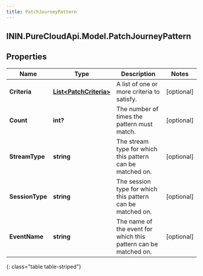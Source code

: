 ```yaml
---
title: PatchJourneyPattern
---
```

## ININ.PureCloudApi.Model.PatchJourneyPattern

## Properties

|Name | Type | Description | Notes|
|------------ | ------------- | ------------- | -------------|
| **Criteria** | [**List&lt;PatchCriteria&gt;**](PatchCriteria.html) | A list of one or more criteria to satisfy. | [optional] |
| **Count** | **int?** | The number of times the pattern must match. | [optional] |
| **StreamType** | **string** | The stream type for which this pattern can be matched on. | [optional] |
| **SessionType** | **string** | The session type for which this pattern can be matched on. | [optional] |
| **EventName** | **string** | The name of the event for which this pattern can be matched on. | [optional] |
{: class="table table-striped"}


